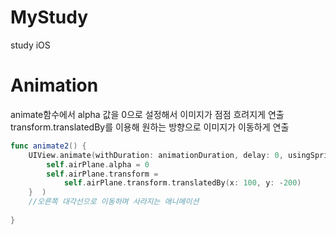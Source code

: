 # MyStudy
study iOS

# Animation

 animate함수에서 alpha 값을 0으로 설정해서 이미지가 점점 흐려지게 연출
 transform.translatedBy를 이용해 원하는 방향으로 이미지가 이동하게 연출

```swift
func animate2() {
    UIView.animate(withDuration: animationDuration, delay: 0, usingSpringWithDamping: 1, initialSpringVelocity: 1, options: .curveLinear, animations: {
        self.airPlane.alpha = 0
        self.airPlane.transform =
            self.airPlane.transform.translatedBy(x: 100, y: -200)
    }  )
    //오른쪽 대각선으로 이동하며 사라지는 애니메이션
    
}
```


